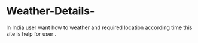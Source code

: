 # Weather-Details-
 In India user want how to weather and required location according time this site is help for user .
